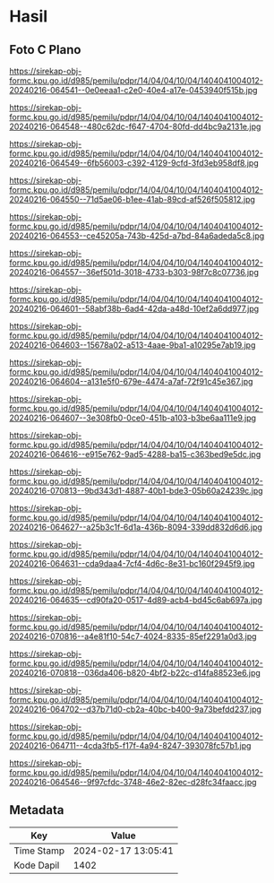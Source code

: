 # Hasil

## Foto C Plano

https://sirekap-obj-formc.kpu.go.id/d985/pemilu/pdpr/14/04/04/10/04/1404041004012-20240216-064541--0e0eeaa1-c2e0-40e4-a17e-0453940f515b.jpg

https://sirekap-obj-formc.kpu.go.id/d985/pemilu/pdpr/14/04/04/10/04/1404041004012-20240216-064548--480c62dc-f647-4704-80fd-dd4bc9a2131e.jpg

https://sirekap-obj-formc.kpu.go.id/d985/pemilu/pdpr/14/04/04/10/04/1404041004012-20240216-064549--6fb56003-c392-4129-9cfd-3fd3eb958df8.jpg

https://sirekap-obj-formc.kpu.go.id/d985/pemilu/pdpr/14/04/04/10/04/1404041004012-20240216-064550--71d5ae06-b1ee-41ab-89cd-af526f505812.jpg

https://sirekap-obj-formc.kpu.go.id/d985/pemilu/pdpr/14/04/04/10/04/1404041004012-20240216-064553--ce45205a-743b-425d-a7bd-84a6adeda5c8.jpg

https://sirekap-obj-formc.kpu.go.id/d985/pemilu/pdpr/14/04/04/10/04/1404041004012-20240216-064557--36ef501d-3018-4733-b303-98f7c8c07736.jpg

https://sirekap-obj-formc.kpu.go.id/d985/pemilu/pdpr/14/04/04/10/04/1404041004012-20240216-064601--58abf38b-6ad4-42da-a48d-10ef2a6dd977.jpg

https://sirekap-obj-formc.kpu.go.id/d985/pemilu/pdpr/14/04/04/10/04/1404041004012-20240216-064603--15678a02-a513-4aae-9ba1-a10295e7ab19.jpg

https://sirekap-obj-formc.kpu.go.id/d985/pemilu/pdpr/14/04/04/10/04/1404041004012-20240216-064604--a131e5f0-679e-4474-a7af-72f91c45e367.jpg

https://sirekap-obj-formc.kpu.go.id/d985/pemilu/pdpr/14/04/04/10/04/1404041004012-20240216-064607--3e308fb0-0ce0-451b-a103-b3be6aa111e9.jpg

https://sirekap-obj-formc.kpu.go.id/d985/pemilu/pdpr/14/04/04/10/04/1404041004012-20240216-064616--e915e762-9ad5-4288-ba15-c363bed9e5dc.jpg

https://sirekap-obj-formc.kpu.go.id/d985/pemilu/pdpr/14/04/04/10/04/1404041004012-20240216-070813--9bd343d1-4887-40b1-bde3-05b60a24239c.jpg

https://sirekap-obj-formc.kpu.go.id/d985/pemilu/pdpr/14/04/04/10/04/1404041004012-20240216-064627--a25b3c1f-6d1a-436b-8094-339dd832d6d6.jpg

https://sirekap-obj-formc.kpu.go.id/d985/pemilu/pdpr/14/04/04/10/04/1404041004012-20240216-064631--cda9daa4-7cf4-4d6c-8e31-bc160f2945f9.jpg

https://sirekap-obj-formc.kpu.go.id/d985/pemilu/pdpr/14/04/04/10/04/1404041004012-20240216-064635--cd90fa20-0517-4d89-acb4-bd45c6ab697a.jpg

https://sirekap-obj-formc.kpu.go.id/d985/pemilu/pdpr/14/04/04/10/04/1404041004012-20240216-070816--a4e81f10-54c7-4024-8335-85ef2291a0d3.jpg

https://sirekap-obj-formc.kpu.go.id/d985/pemilu/pdpr/14/04/04/10/04/1404041004012-20240216-070818--036da406-b820-4bf2-b22c-d14fa88523e6.jpg

https://sirekap-obj-formc.kpu.go.id/d985/pemilu/pdpr/14/04/04/10/04/1404041004012-20240216-064702--d37b71d0-cb2a-40bc-b400-9a73befdd237.jpg

https://sirekap-obj-formc.kpu.go.id/d985/pemilu/pdpr/14/04/04/10/04/1404041004012-20240216-064711--4cda3fb5-f17f-4a94-8247-393078fc57b1.jpg

https://sirekap-obj-formc.kpu.go.id/d985/pemilu/pdpr/14/04/04/10/04/1404041004012-20240216-064546--9f97cfdc-3748-46e2-82ec-d28fc34faacc.jpg


## Metadata

| Key        | Value               |
| ---------- | ------------------- |
| Time Stamp | 2024-02-17 13:05:41 |
| Kode Dapil | 1402                |




